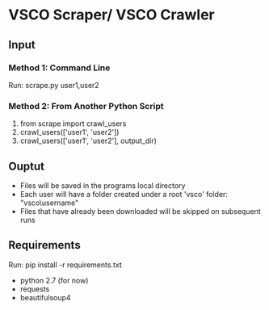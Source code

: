 # VSCO Scraper/ VSCO Crawler #




## Input ##
### Method 1: Command Line ###
Run: scrape.py user1,user2


### Method 2: From Another Python Script ###
1. from scrape import crawl_users
2. crawl_users(['user1', 'user2'])
3. crawl_users(['user1', 'user2'], output_dir)

## Ouptut ##
* Files will be saved in the programs local directory
* Each user will have a folder created under a root 'vsco' folder: "vsco\username"
* Files that have already been downloaded will be skipped on subsequent runs



## Requirements ##
Run: pip install -r requirements.txt
* python 2.7 (for now)
* requests
* beautifulsoup4